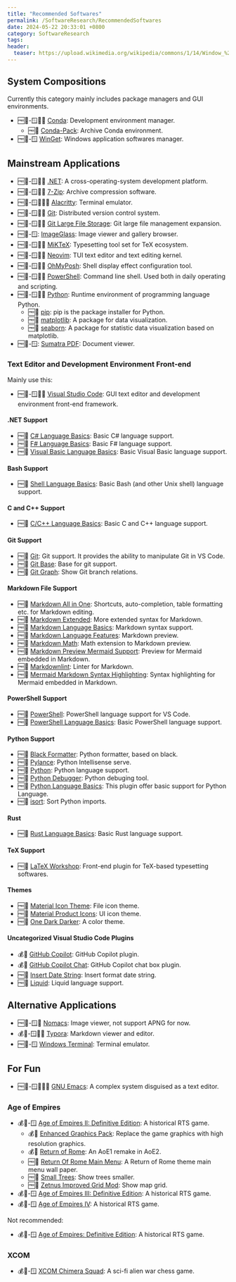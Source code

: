 ```yaml
---
title: "Recommended Softwares"
permalink: /SoftwareResearch/RecommendedSoftwares
date: 2024-05-22 20:33:01 +0800
category: SoftwareResearch
tags:
header:
  teaser: https://upload.wikimedia.org/wikipedia/commons/1/14/Window_%28windowing_system%29.svg
---
```


## System Compositions

Currently this category mainly includes package managers and GUI environments.

* 🆓📖-🪟🍎🐧 [Conda](/softwareresearch/2024/04/21/conda): Development environment manager.
  * 🆓📖 [Conda-Pack](/softwareresearch/conda/2024/04/21/conda-pack): Archive Conda environment.
* 🆓📖-🪟 [WinGet](/softwareresearch/2024/03/27/winget): Windows application softwares manager.

## Mainstream Applications

* 🆓📖-🪟🍎🐧 [.NET](/softwareresearch/2024/05/26/dotnet): A cross-operating-system development platform.
* 🆓📖-🪟🍎🐧 [7-Zip](/softwareresearch/2024/04/10/7-zip): Archive compression software.
* 🆓📖-🪟🍎🐧😈 [Alacritty](/softwareresearch/2024/03/27/alacritty): Terminal emulator.
* 🆓📖-🪟🍎🐧 [Git](/softwareresearch/2024/04/09/git): Distributed version control system.
* 🆓📖-🪟🍎🐧 [Git Large File Storage](/softwareresearch/2024/04/09/git-lfs): Git large file management expansion.
* 🆓📖-🪟: [ImageGlass](/softwareresearch/2024/04/09/imageglass): Image viewer and gallery browser.
* 🆓📖-🪟🍎🐧 [MiKTeX](/softwareresearch/2024/04/08/miktex): Typesetting tool set for TeX ecosystem.
* 🆓📖-🪟🍎🐧 [Neovim](/softwareresearch/2024/04/07/neovim): TUI text editor and text editing kernel.
* 🆓📖-🪟🍎🐧 [OhMyPosh](/softwareresearch/2024/03/15/oh-my-posh): Shell display effect configuration tool.
* 🆓📖-🪟🍎🐧 [PowerShell](/softwareresearch/2024/03/15/powershell): Command line shell. Used both in daily operating and scripting.
* 🆓📖-🪟🍎🐧 [Python](/softwareresearch/2024/04/21/python): Runtime environment of programming language Python.
  * 🆓📖 [pip](/softwareresearch/python/2024/04/21/pip): pip is the package installer for Python.
  * 🆓📖 [matplotlib](/softwareresearch/python/2024/05/22/matplotlib): A package for data visualization.
  * 🆓📖 [seaborn](/softwareresearch/python/2024/05/22/seaborn): A package for statistic data visualization based on matplotlib.
* 🆓📖-🪟: [Sumatra PDF](/softwareresearch/2024/04/09/sumatra-pdf): Document viewer.

### Text Editor and Development Environment Front-end

Mainly use this:

* 🆓📖-🪟🍎🐧 [Visual Studio Code](/softwareresearch/2024/04/07/vs-code): GUI text editor and development environment front-end framework.

#### .NET Support

* 🆓📖 [C# Language Basics](/softwareresearch/visualstudiocode/2024/05/26/cs-language-basics): Basic C# language support.
* 🆓📖 [F# Language Basics](/softwareresearch/visualstudiocode/2024/06/03/fs-language-basics): Basic F# language support.
* 🆓📖 [Visual Basic Language Basics](/softwareresearch/visualstudiocode/2024/06/03/vb-language-basics): Basic Visual Basic language support.

#### Bash Support

* 🆓📖 [Shell Language Basics](/softwareresearch/visualstudiocode/2024/06/03/shell-language-basics): Basic Bash (and other Unix shell) language support.

#### C and C++ Support

* 🆓📖 [C/C++ Language Basics](/softwareresearch/visualstudiocode/2024/06/03/ccpp-language-basics): Basic C and C++ language support.

#### Git Support

* 🆓📖 [Git](/softwareresearch/visualstudiocode/2024/04/16/vscode-git): Git support. It provides the ability to manipulate Git in VS Code.
* 🆓📖 [Git Base](/softwareresearch/visualstudiocode/2024/04/16/vscode-git-base): Base for git support.
* 🆓📖 [Git Graph](/softwareresearch/visualstudiocode/2024/04/23/git-graph): Show Git branch relations.

#### Markdown File Support

* 🆓📖 [Markdown All in One](/softwareresearch/visualstudiocode/2024/04/12/markdown-all-in-one): Shortcuts, auto-completion, table formatting etc. for Markdown editing.
* 🆓📖 [Markdown Extended](/softwareresearch/visualstudiocode/2024/04/12/markdown-extended): More extended syntax for Markdown.
* 🆓📖 [Markdown Language Basics](/softwareresearch/visualstudiocode/2024/04/12/vscode-markdown): Markdown syntax support.
* 🆓📖 [Markdown Language Features](/softwareresearch/visualstudiocode/2024/04/12/vscode-markdown-features): Markdown preview.
* 🆓📖 [Markdown Math](/softwareresearch/visualstudiocode/2024/04/12/vscode-markdown-math): Math extension to Markdown preview.
* 🆓📖 [Markdown Preview Mermaid Support](/softwareresearch/visualstudiocode/2024/04/12/markdown-preview-mermaid): Preview for Mermaid embedded in Markdown.
* 🆓📖 [Markdownlint](/softwareresearch/visualstudiocode/2024/04/12/markdownlint): Linter for Markdown.
* 🆓📖 [Mermaid Markdown Syntax Highlighting](/softwareresearch/visualstudiocode/2024/04/12/mermaid-markdown-syntax): Syntax highlighting for Mermaid embedded in Markdown.

#### PowerShell Support

* 🆓📖 [PowerShell](/softwareresearch/visualstudiocode/2024/04/20/powershell-vscode): PowerShell language support for VS Code.
* 🆓📖 [PowerShell Language Basics](/softwareresearch/visualstudiocode/2024/04/21/powershell-basic): Basic PowerShell language support.

#### Python Support

* 🆓📖 [Black Formatter](/softwareresearch/visualstudiocode/2024/04/22/black-formatter): Python formatter, based on black.
* 🆓📖 [Pylance](/softwareresearch/visualstudiocode/2024/04/21/pylance): Python Intellisense serve.
* 🆓📖 [Python](/softwareresearch/visualstudiocode/2024/04/21/python-vscode): Python language support.
* 🆓📖 [Python Debugger](/softwareresearch/visualstudiocode/2024/04/21/python-debugger): Python debuging tool.
* 🆓📖 [Python Language Basics](/softwareresearch/visualstudiocode/2024/04/21/python-basic): This plugin offer basic support for Python Language.
* 🆓📖 [isort](/softwareresearch/visualstudiocode/2024/05/27/isort/): Sort Python imports.

#### Rust

* 🆓📖 [Rust Language Basics](/softwareresearch/visualstudiocode/2024/06/03/rust-language-basics): Basic Rust language support.

#### TeX Support

* 🆓📖 [LaTeX Workshop](/softwareresearch/visualstudiocode/2024/04/08/latex-workshop): Front-end plugin for TeX-based typesetting softwares.

#### Themes

* 🆓📖 [Material Icon Theme](/softwareresearch/visualstudiocode/2024/04/12/material-icon): File icon theme.
* 🆓📖 [Material Product Icons](/softwareresearch/visualstudiocode/2024/04/12/material-product): UI icon theme.
* 🆓📖 [One Dark Darker](/softwareresearch/visualstudiocode/2024/04/12/one-dark-darker): A color theme.

#### Uncategorized Visual Studio Code Plugins

* 💰📕 [GitHub Copilot](/softwareresearch/visualstudiocode/2024/04/11/github-copilot): GitHub Copilot plugin.
* 💰📕 [GitHub Copilot Chat](/softwareresearch/visualstudiocode/2024/04/11/github-copilot-chat): GitHub Copilot chat box plugin.
* 🆓📖 [Insert Date String](/softwareresearch/visualstudiocode/2024/04/11/insert-date-string): Insert format date string.
* 🆓📖 [Liquid](/softwareresearch/visualstudiocode/2024/04/16/liquid): Liquid language support.

## Alternative Applications

* 🆓📖-🪟🐧 [Nomacs](/softwareresearch/2024/04/09/nomacs): Image viewer, not support APNG for now.
* 💰📕-🪟🍎🐧 [Typora](/softwareresearch/2024/04/14/typora): Markdown viewer and editor.
* 🆓📖-🪟 [Windows Terminal](/softwareresearch/2024/03/14/windows-terminal): Terminal emulator.

## For Fun

* 🆓📖-🪟🍎🐧😈 [GNU Emacs](/softwareresearch/2024/04/07/emacs): A complex system disguised as a text editor.

### Age of Empires

* 💰📕-🪟 [Age of Empires II: Definitive Edition](/softwareresearch/2024/04/28/aoe2): A historical RTS game.
  * 💰📕 [Enhanced Graphics Pack](/softwareresearch/ageofempires2de/2024/05/29/enhanced-graphics-pack): Replace the game graphics with high resolution graphics.
  * 💰📕 [Return of Rome](/softwareresearch/ageofempires2de/2024/05/29/return-of-rome): An AoE1 remake in AoE2.
  * 🆓📖 [Return Of Rome Main Menu](/softwareresearch/ageofempires2de/2024/05/26/ror-main-menu): A Return of Rome theme main menu wall paper.
  * 🆓📖 [Small Trees](/softwareresearch/ageofempires2de/2024/05/26/small-trees): Show trees smaller.
  * 🆓📖 [Zetnus Improved Grid Mod](/softwareresearch/ageofempires2de/2024/05/26/zetnus-improved-grid-mod): Show map grid.
* 💰📕-🪟 [Age of Empires III: Definitive Edition](/softwareresearch/2024/06/05/aoe3): A historical RTS game.
* 💰📕-🪟 [Age of Empires IV](/softwareresearch/2024/06/06/aoe4): A historical RTS game.

Not recommended:

* 💰📕-🪟 [Age of Empires: Definitive Edition](/softwareresearch/2024/04/28/aoe): A historical RTS game.

### XCOM

* 💰📕-🪟 [XCOM Chimera Squad](/softwareresearch/2024/06/06/xcom-chimera-squad): A sci-fi alien war chess game.
